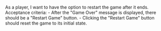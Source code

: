 As a player, I want to have the option to restart the game after it ends.
    Acceptance criteria:
    - After the "Game Over" message is displayed, there should be a "Restart Game" button.
    - Clicking the "Restart Game" button should reset the game to its initial state.